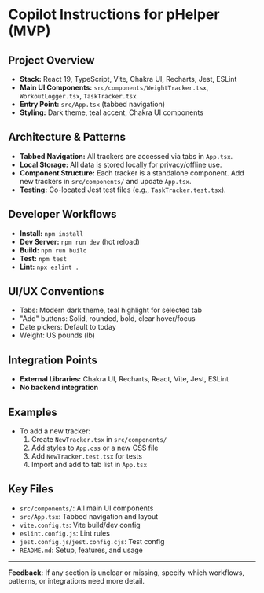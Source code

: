
# Copilot Instructions for pHelper (MVP)

## Project Overview
- **Stack:** React 19, TypeScript, Vite, Chakra UI, Recharts, Jest, ESLint
- **Main UI Components:** `src/components/WeightTracker.tsx`, `WorkoutLogger.tsx`, `TaskTracker.tsx`
- **Entry Point:** `src/App.tsx` (tabbed navigation)
- **Styling:** Dark theme, teal accent, Chakra UI components

## Architecture & Patterns
- **Tabbed Navigation:** All trackers are accessed via tabs in `App.tsx`.
- **Local Storage:** All data is stored locally for privacy/offline use.
- **Component Structure:** Each tracker is a standalone component. Add new trackers in `src/components/` and update `App.tsx`.
- **Testing:** Co-located Jest test files (e.g., `TaskTracker.test.tsx`).

## Developer Workflows
- **Install:** `npm install`
- **Dev Server:** `npm run dev` (hot reload)
- **Build:** `npm run build`
- **Test:** `npm test`
- **Lint:** `npx eslint .`

## UI/UX Conventions
- Tabs: Modern dark theme, teal highlight for selected tab
- "Add" buttons: Solid, rounded, bold, clear hover/focus
- Date pickers: Default to today
- Weight: US pounds (lb)

## Integration Points
- **External Libraries:** Chakra UI, Recharts, React, Vite, Jest, ESLint
- **No backend integration**

## Examples
- To add a new tracker:
  1. Create `NewTracker.tsx` in `src/components/`
  2. Add styles to `App.css` or a new CSS file
  3. Add `NewTracker.test.tsx` for tests
  4. Import and add to tab list in `App.tsx`

## Key Files
- `src/components/`: All main UI components
- `src/App.tsx`: Tabbed navigation and layout
- `vite.config.ts`: Vite build/dev config
- `eslint.config.js`: Lint rules
- `jest.config.js`/`jest.config.cjs`: Test config
- `README.md`: Setup, features, and usage

---
**Feedback:** If any section is unclear or missing, specify which workflows, patterns, or integrations need more detail.
